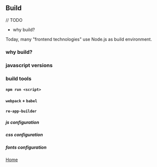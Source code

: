 ## Build

// TODO
- why build?

Today, many "frontend technologies" use Node.js as build environment.

### why build?
### javascript versions
### build tools
#### `npm run <script>`
#### `webpack` + `babel`
#### `re-app-builder`
##### js configuration
##### css configuration
##### fonts configuration

[Home](README.md)
